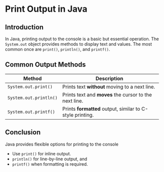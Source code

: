 # Print Output in Java

## Introduction

In Java, printing output to the console is a basic but essential operation. The `System.out` object provides methods to display text and values. The most common once are `print()`, `println()`, and `printf()`.

## Common Output Methods

| **Method** | **Description** |
|------------|-----------------|
| `System.out.print()` | Prints text **without** moving to a next line. |
| `System.out.println()` | Prints text and **moves** the cursor to the next line. |
| `System.out.printf()` | Prints **formatted** output, similar to C-style printing. |

## Conclusion

Java provides flexible options for printing to the console

- Use `print()` for inline output. 
- `println()` for line-by-line output, and
- `printf()` when formatting is required. 

